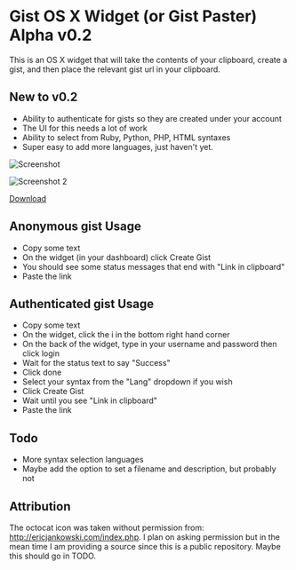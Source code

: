 # Gist OS X Widget (or Gist Paster) Alpha v0.2
This is an OS X widget that will take the contents of your clipboard, create a gist, and then place the relevant gist url in your clipboard.

## New to v0.2
* Ability to authenticate for gists so they are created under your account
 * The UI for this needs a lot of work
* Ability to select from Ruby, Python, PHP, HTML syntaxes
 * Super easy to add more languages, just haven't yet.

![Screenshot](http://f.cl.ly/items/0F42063X0s2z1D3z042D/Screen%20Shot%202012-06-19%20at%2011.04.57%20AM.png)


![Screenshot 2](http://f.cl.ly/items/1p35132i3d09133v0K24/Screen%20Shot%202012-06-19%20at%2011.05.46%20AM.png)

[Download](https://github.com/ehaughee/Gist-OSX-Widget/downloads)

## Anonymous gist Usage
* Copy some text
* On the widget (in your dashboard) click Create Gist
* You should see some status messages that end with "Link in clipboard"
* Paste the link

## Authenticated gist Usage
* Copy some text
* On the widget, click the i in the bottom right hand corner
* On the back of the widget, type in your username and password then click login
* Wait for the status text to say "Success"
* Click done
* Select your syntax from the "Lang" dropdown if you wish
* Click Create Gist
* Wait until you see "Link in clipboard"
* Paste the link

## Todo
* More syntax selection languages
* Maybe add the option to set a filename and description, but probably not

## Attribution
The octocat icon was taken without permission from: http://ericjankowski.com/index.php.  I plan on asking permission but in the mean time I am providing a source since this is a public repository.  Maybe this should go in TODO.